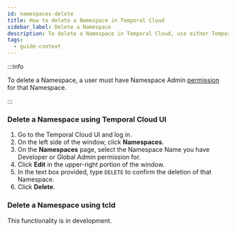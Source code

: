 ```yaml
---
id: namespaces-delete
title: How to delete a Namespace in Temporal Cloud
sidebar_label: Delete a Namespace
description: To delete a Namespace in Temporal Cloud, use either Temporal Cloud UI or tcld.
tags:
  - guide-context
---
```


:::info

To delete a Namespace, a user must have Namespace Admin [permission](/cloud/#namespace-level-permissions) for that Namespace.

:::

### Delete a Namespace using Temporal Cloud UI

1. Go to the Temporal Cloud UI and log in.
2. On the left side of the window, click **Namespaces**.
3. On the **Namespaces** page, select the Namespace Name you have Developer or Global Admin permission for.
4. Click **Edit** in the upper-right portion of the window.
5. In the text box provided, type `DELETE` to confirm the deletion of that Namespace.
6. Click **Delete**.

### Delete a Namespace using tcld

This functionality is in development.
